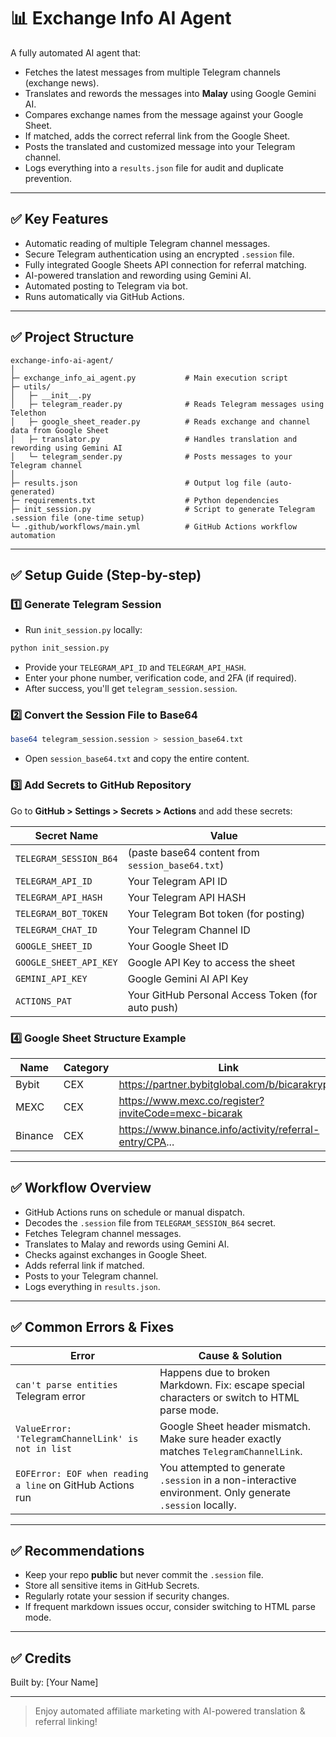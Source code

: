 # 📊 Exchange Info AI Agent

A fully automated AI agent that:
- Fetches the latest messages from multiple Telegram channels (exchange news).
- Translates and rewords the messages into **Malay** using Google Gemini AI.
- Compares exchange names from the message against your Google Sheet.
- If matched, adds the correct referral link from the Google Sheet.
- Posts the translated and customized message into your Telegram channel.
- Logs everything into a `results.json` file for audit and duplicate prevention.

---

## ✅ Key Features
- Automatic reading of multiple Telegram channel messages.
- Secure Telegram authentication using an encrypted `.session` file.
- Fully integrated Google Sheets API connection for referral matching.
- AI-powered translation and rewording using Gemini AI.
- Automated posting to Telegram via bot.
- Runs automatically via GitHub Actions.

---

## ✅ Project Structure

```
exchange-info-ai-agent/
│
├─ exchange_info_ai_agent.py           # Main execution script
├─ utils/
│   ├─ __init__.py
│   ├─ telegram_reader.py              # Reads Telegram messages using Telethon
│   ├─ google_sheet_reader.py          # Reads exchange and channel data from Google Sheet
│   ├─ translator.py                   # Handles translation and rewording using Gemini AI
│   └─ telegram_sender.py              # Posts messages to your Telegram channel
│
├─ results.json                        # Output log file (auto-generated)
├─ requirements.txt                    # Python dependencies
├─ init_session.py                     # Script to generate Telegram .session file (one-time setup)
└─ .github/workflows/main.yml          # GitHub Actions workflow automation
```

---

## ✅ Setup Guide (Step-by-step)

### 1️⃣ Generate Telegram Session
- Run `init_session.py` locally:
```bash
python init_session.py
```
- Provide your `TELEGRAM_API_ID` and `TELEGRAM_API_HASH`.
- Enter your phone number, verification code, and 2FA (if required).
- After success, you'll get `telegram_session.session`.

### 2️⃣ Convert the Session File to Base64
```bash
base64 telegram_session.session > session_base64.txt
```
- Open `session_base64.txt` and copy the entire content.

### 3️⃣ Add Secrets to GitHub Repository
Go to **GitHub > Settings > Secrets > Actions** and add these secrets:

| Secret Name               | Value                                               |
|---------------------------|-----------------------------------------------------|
| `TELEGRAM_SESSION_B64`    | (paste base64 content from `session_base64.txt`)    |
| `TELEGRAM_API_ID`         | Your Telegram API ID                               |
| `TELEGRAM_API_HASH`       | Your Telegram API HASH                             |
| `TELEGRAM_BOT_TOKEN`      | Your Telegram Bot token (for posting)              |
| `TELEGRAM_CHAT_ID`        | Your Telegram Channel ID                           |
| `GOOGLE_SHEET_ID`         | Your Google Sheet ID                              |
| `GOOGLE_SHEET_API_KEY`    | Google API Key to access the sheet                |
| `GEMINI_API_KEY`          | Google Gemini AI API Key                          |
| `ACTIONS_PAT`             | Your GitHub Personal Access Token (for auto push) |

### 4️⃣ Google Sheet Structure Example
| Name    | Category | Link                                                    | TelegramChannelLink                      |
|---------|----------|---------------------------------------------------------|------------------------------------------|
| Bybit   | CEX      | https://partner.bybitglobal.com/b/bicarakrypto          | https://t.me/Bybit_Official             |
| MEXC    | CEX      | https://www.mexc.co/register?inviteCode=mexc-bicarak   | https://t.me/MEXCofficialNews           |
| Binance | CEX      | https://www.binance.info/activity/referral-entry/CPA...| https://t.me/binance_announcements      |

---

## ✅ Workflow Overview
- GitHub Actions runs on schedule or manual dispatch.
- Decodes the `.session` file from `TELEGRAM_SESSION_B64` secret.
- Fetches Telegram channel messages.
- Translates to Malay and rewords using Gemini AI.
- Checks against exchanges in Google Sheet.
- Adds referral link if matched.
- Posts to your Telegram channel.
- Logs everything in `results.json`.

---

## ✅ Common Errors & Fixes
| Error                                                        | Cause & Solution                                                                                        |
|--------------------------------------------------------------|---------------------------------------------------------------------------------------------------------|
| `can't parse entities` Telegram error                        | Happens due to broken Markdown. Fix: escape special characters or switch to HTML parse mode.            |
| `ValueError: 'TelegramChannelLink' is not in list`           | Google Sheet header mismatch. Make sure header exactly matches `TelegramChannelLink`.                   |
| `EOFError: EOF when reading a line` on GitHub Actions run    | You attempted to generate `.session` in a non-interactive environment. Only generate `.session` locally.|

---

## ✅ Recommendations
- Keep your repo **public** but never commit the `.session` file.
- Store all sensitive items in GitHub Secrets.
- Regularly rotate your session if security changes.
- If frequent markdown issues occur, consider switching to HTML parse mode.

---

## ✅ Credits
Built by: [Your Name]

---

> Enjoy automated affiliate marketing with AI-powered translation & referral linking!


